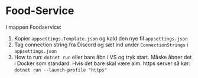 # Food-Service

I mappen Foodservice:
1. Kopier `appsettings.Template.json` og kald den nye fil `appsettings.json`
2. Tag connection string fra Discord og sæt ind under `ConnectionStrings` i `appsettings.json`
3. How to run: `dotnet run` eller bare åbn i VS og tryk start. Måske åbner det i Docker som standard. Hvis det bare skal være alm. https server så kør: `dotnet run --launch-profile "https"`
